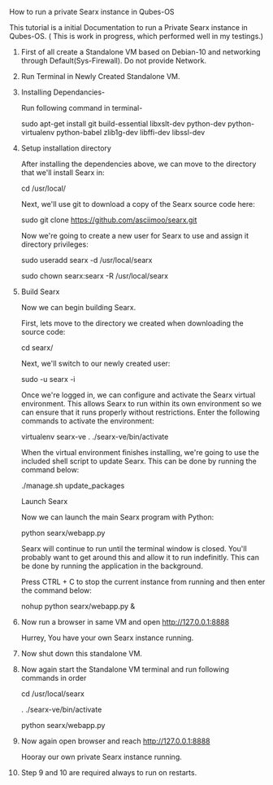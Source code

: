 How to run a private Searx instance in Qubes-OS

This tutorial is a initial Documentation to run a Private Searx instance in Qubes-OS.
( This is work in progress, which performed well in my testings.)

1. First of all create a Standalone VM based on Debian-10 and networking through Default(Sys-Firewall). Do not provide Network.

2. Run Terminal in Newly Created Standalone VM.

3. Installing Dependancies-

     Run following command in terminal-
     
     sudo apt-get install git build-essential libxslt-dev python-dev python-virtualenv python-babel zlib1g-dev libffi-dev libssl-dev
     
4. Setup installation directory

    After installing the dependencies above, we can move to the directory that we'll install Searx in:

    cd /usr/local/

    Next, we'll use git to download a copy of the Searx source code here:

    sudo git clone https://github.com/asciimoo/searx.git

    Now we're going to create a new user for Searx to use and assign it directory privileges:

    sudo useradd searx -d /usr/local/searx
    
    sudo chown searx:searx -R /usr/local/searx

5. Build Searx

   Now we can begin building Searx.

   First, lets move to the directory we created when downloading the source code:

   cd searx/

   Next, we'll switch to our newly created user:

   sudo -u searx -i

   Once we're logged in, we can configure and activate the Searx virtual environment. This allows Searx to run within its own   environment so we can ensure that it runs properly without restrictions. Enter the following commands to activate the environment:

   virtualenv searx-ve
   . ./searx-ve/bin/activate

   When the virtual environment finishes installing, we're going to use the included shell script to update Searx. This can be done by running the command below:

   ./manage.sh update_packages

   Launch Searx

   Now we can launch the main Searx program with Python:

   python searx/webapp.py

   Searx will continue to run until the terminal window is closed. You'll probably want to get around this and allow it to run indefinitly. This can be done by running the application in the background.

   Press CTRL + C to stop the current instance from running and then enter the command below:

   nohup python searx/webapp.py &

6. Now run a browser in same VM and open  http://127.0.0.1:8888
   
   Hurrey, You have your own Searx instance running.
   
7. Now shut down this standalone VM.

8. Now again start the Standalone VM terminal and run following commands in order
   
   cd /usr/local/searx
   
   . ./searx-ve/bin/activate
   
   python searx/webapp.py
   
 9. Now again open browser and reach http://127.0.0.1:8888
    
    Hooray our own private Searx instance running.
    
 10. Step 9 and 10 are required always to run on restarts.   


     
